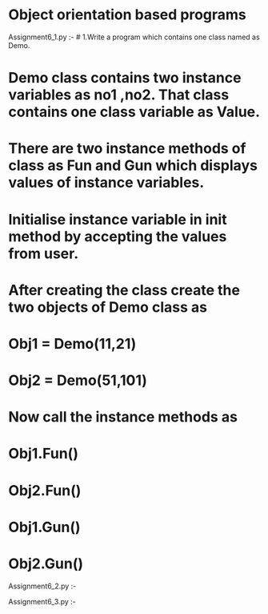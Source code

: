 # Object orientation based programs

Assignment6_1.py :- # 1.Write a program which contains one class named as Demo.
# Demo class contains two instance variables as no1 ,no2.  That class contains one class variable as Value.
# There are two instance methods of class as Fun and Gun which displays values of instance variables.
# Initialise instance variable in init method by accepting the values from user.
# After creating the class create the two objects of Demo class as
#   Obj1 = Demo(11,21) 
#   Obj2 = Demo(51,101) 
# Now call the instance methods as
#   Obj1.Fun() 
#   Obj2.Fun()
#   Obj1.Gun()
#   Obj2.Gun()

Assignment6_2.py :-

Assignment6_3.py :-
